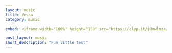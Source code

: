 ```yaml
---
layout: music
title: Vesra
category: music

embed: <iframe width="100%" height="150" src="https://clyp.it/j0mwlmza/widget" frameborder="0"></iframe>

post_layout: music
short_description: "Fun little test"
---
```

